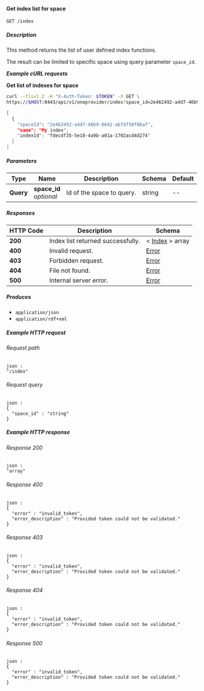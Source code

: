 
<a name="get_space_indexes"></a>
#### Get index list for space
```
GET /index
```


##### Description
This method returns the list of user defined index functions.

The result can be limited to specific space using query parameter `space_id`.

***Example cURL requests***

**Get list of indexes for space**
```bash
curl --tlsv1.2 -H "X-Auth-Token: $TOKEN" -X GET \
https://$HOST:8443/api/v1/oneprovider/index?space_id=2e462492-a4d7-46b9-8641-abfdf50f06af

[
  {
    "spaceId": "2e462492-a4d7-46b9-8641-abfdf50f06af",
    "name": "My index",
    "indexId": "fdecdf35-5e18-4a9b-a01a-1702acd4d274"
  }
]
```


##### Parameters

|Type|Name|Description|Schema|Default|
|---|---|---|---|---|
|**Query**|**space_id**  <br>*optional*|Id of the space to query.|string|--|


##### Responses

|HTTP Code|Description|Schema|
|---|---|---|
|**200**|Index list returned successfully.|< [Index](../definitions/Index.md#index) > array|
|**400**|Invalid request.|[Error](../definitions/Error.md#error)|
|**403**|Forbidden request.|[Error](../definitions/Error.md#error)|
|**404**|File not found.|[Error](../definitions/Error.md#error)|
|**500**|Internal server error.|[Error](../definitions/Error.md#error)|


##### Produces

* `application/json`
* `application/rdf+xml`


##### Example HTTP request

###### Request path
```
json :
"/index"
```


###### Request query
```
json :
{
  "space_id" : "string"
}
```


##### Example HTTP response

###### Response 200
```
json :
"array"
```


###### Response 400
```
json :
{
  "error" : "invalid_token",
  "error_description" : "Provided token could not be validated."
}
```


###### Response 403
```
json :
{
  "error" : "invalid_token",
  "error_description" : "Provided token could not be validated."
}
```


###### Response 404
```
json :
{
  "error" : "invalid_token",
  "error_description" : "Provided token could not be validated."
}
```


###### Response 500
```
json :
{
  "error" : "invalid_token",
  "error_description" : "Provided token could not be validated."
}
```



